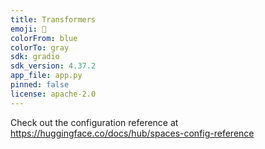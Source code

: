 ```yaml
---
title: Transformers
emoji: 🐢
colorFrom: blue
colorTo: gray
sdk: gradio
sdk_version: 4.37.2
app_file: app.py
pinned: false
license: apache-2.0
---
```


Check out the configuration reference at https://huggingface.co/docs/hub/spaces-config-reference